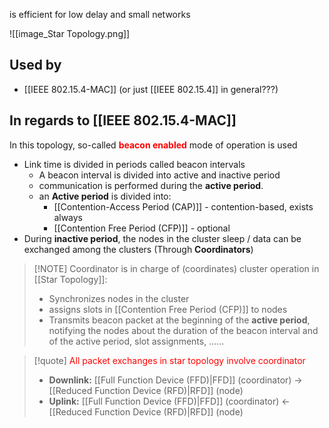 is efficient for low delay and small networks

![[image_Star Topology.png]]

## Used by
- [[IEEE 802.15.4-MAC]] (or just [[IEEE 802.15.4]] in general???)




## In regards to [[IEEE 802.15.4-MAC]]
In this topology, so-called <span style="font-weight:bold; color:rgb(255, 0, 0)">beacon enabled</span> mode of operation is used
- Link time is divided in periods called beacon intervals
	- A beacon interval is divided into active and inactive period
	- communication is performed during the **active period**.
	- an **Active period** is divided into:
		- [[Contention-Access Period (CAP)]] - contention-based, exists always
		- [[Contention Free Period (CFP)]] - optional
- During **inactive period**, the nodes in the cluster sleep / data can be exchanged among the clusters (Through **Coordinators**)
> [!NOTE] Coordinator is in charge of (coordinates) cluster operation in [[Star Topology]]:
> - Synchronizes nodes in the cluster
> - assigns slots in [[Contention Free Period (CFP)]] to nodes
> - Transmits beacon packet at the beginning of the **active period**, notifying the nodes about the duration of the beacon interval and of the active period, slot assignments, ......

> [!quote] <span style="color:rgb(255, 0, 0)">All packet exchanges in star topology involve coordinator</span>
> - **Downlink:** [[Full Function Device (FFD)|FFD]] (coordinator) $\to$ [[Reduced Function Device (RFD)|RFD]] (node)
> - **Uplink:** [[Full Function Device (FFD)|FFD]] (coordinator) $\gets$ [[Reduced Function Device (RFD)|RFD]] (node)
